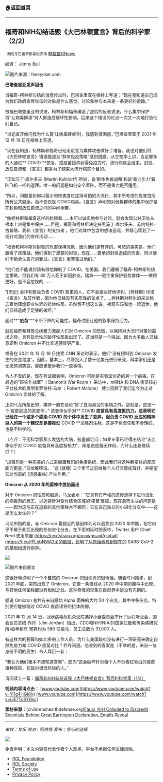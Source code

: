 ###  [:house:返回首頁](https://github.com/ourhimalayas/txt)
---


## 福奇和NIH勾结诋毁《大巴林顿宣言》背后的科学家（2/2）
` 西班牙巴塞罗那喜悦农场` [轉載自GNews](https://gnews.org/zh-hans/1825569/)

编译： Jenny Ball

![](https://assets.gnews.org/wp-content/uploads/2022/01/F-1-768x432-1.jpg)图片来源：thekycker.com

**巴塔查里亚发声回击**

当福奇-柯林斯勾结的消息传出时，巴塔查里亚在推特上写道：“现在我知道自己成为我们政府宣传攻击的对象是什么感觉。讨论和参与本来是一条更好的道路。”

根据巴塔查里亚的说法，柯林斯和福奇编造了虚假的反驳说法，什么集中保护将“让病毒肆虐”对人群造成破坏性影响。后来这个错误的论点一次又一次地打脸他们自己。

“当记者开始问我为什么要‘让病毒肆虐’时，我感到很困惑，”巴塔查里亚于 2021 年 12 月 19 日在推特上写道。

“现在我知道，柯林斯和福奇已经用谎言为媒体攻击做好了准备。我也对他们将《大巴林顿宣言》错误描述为“群体免疫策略”感到困惑。从生物学上讲，当足够多的人通过** COVID **恢复，或疫苗接种获得免疫力时，流行病就会结束。封锁、放任自流和 《宣言》都是为了结束大流行病这个目的。

“正如马丁·库尔多夫 (Martin Kulldorff) 所说，说‘群体免疫战略’和说‘重力引力’着陆飞机一样的道理。唯一的问题是如何安全着陆，而不是重力是否适用。

“所以，问题是如何以最小的伤害度过这场可怕的大流行，其中所考虑的危害包括所有公共健康，而不仅仅是 COVID病毒。《宣言》声明的对弱势群体的集中保护是在封锁和放任自流之间的中间地带。

“像柯林斯和福奇这样的封锁者……本可以诚实地参与讨论，就会发现公共卫生从根本上讲是集中保护……但是，福奇和柯林斯决定抹黑马丁·库尔多夫、苏内特拉·古普塔、我和《宣言》的支持者 。他们对其中包含的想法造谣，并精心策划了一场针对我们的宣传活动……

“福奇和柯林斯对封锁的危害保持沉默，因为他们是有罪的。可悲的事实是，他们赢得了政策战，他们得到了想要的封锁，现在……要承担封锁造成的伤害，所以他们不能承认自己的罪过。《宣言》里警告过他们。”

“他们也不能说封锁有效地抑制了 COVID。在美国，我们遵循了福奇-柯林斯的锁定策略，但我们有 80 万人死于新冠肺炎。瑞典——更注重保护弱势群体——做得更好，是不容忽视的……

“[历史] 会评判那些负责 COVID 政策的人，它不会是友好地评判。[柯林斯] 诽谤 《宣言》 及其作者，因为他已经没有实质性的论点了……柯林斯对拜尔的采访标志着他辉煌职业生涯的悲惨结局，虽然我不想这么说。福奇应该和他一起退休，他们已经造成了足够的破坏。”

面对**“**疫苗**”**不断下降的可能性，福奇试图让他的叙事保持活力。

就在福奇和拜登总统极力激起人们对 Omicron 的恐慌，以保持对大流行对策的需求之际，具有启示性的破坏性现象出现了。这当然是一个挑战，因为大多数人已经意识到 Omicron 并不比普通感冒更严重。

福奇在 2021 年 12 月 19 日接受 CNN 采访时表示，他们“没有预料到 Omicron 发生的突变程度”。因此，基本上，尽管投入了数十亿美元进行研究，科学家们还是无法预测突变。那应该告诉我们一些事情。

令人不安的是，现在有证据表明，Omicron 可能是实验室创造的另一个病毒。在最近的“班农作战室”（ Bannon’s War Room ）采访中，mRNA 和 DNA 疫苗核心平台技术的发明者罗伯特·马龙（ Robert Malone） 博士回顾了我们迄今为止对 Omicron 变体的了解。

正如马龙所指出的，媒体一直在谈论“除了显而易见的事情之外，那就是，这是一个‘疫苗逃逸的突变体’。” 该变体似乎对** COVID **疫苗具有高度抵抗力，这表明它已经在一个或多个感染 COVID 的个体中发生了变异，但负责 COVID 反应的精神巨人的第一个建议却是要推动** COVID **加强剂注射。这是不负责任和不合理的，也是不科学的。

（点评：不用科学家那么发达的大脑，孩童都会问：如果专家已经得出结论“该变体似乎对 COVID 疫苗具有高度抵抗力”，即是说疫苗无作用，为什么还要继续打？）

“加强剂是一种完美的方式来偏置我们的免疫系统，因此我们对这种新变体的反应能力更差，”马龙解释说。 “这 [就像] 三个季节之前给每个人打流感疫苗针，并期望它对当前的 [流感毒株] 产生作用。”

**Omicron 从 2020 年的菌株中脱胎而出**

对于 Omicron 的性质和起源，马龙表示：“它具有在严格的遗传选择下进行进化的病毒剂的标志，以逃避针对受体结合区域的‘疫苗’反应。现在悬而未决的问题是——因为这与正在追踪的其他菌株大不相同；它在自己独立的小进化分支中——这是怎么发生的？”

马龙所指的是，与 Omicron 最接近的基因序列可以追溯到 2020 年中期，但它似乎不属于此后出现的任何进化分支。在下面的延时图表中，Twitter 用户 Chief Nerd 使用来自 [https://nextstrain.org/ncov/gisaid/global](https://t.co/fFLpbNWA2q)的数据，说明了从原始毒株到现在的 SARS-CoV-2 的基因组流行病学。

![](https://assets.gnews.org/wp-content/uploads/2022/01/unknown-2-2.png)

![](https://assets.gnews.org/wp-content/uploads/2022/01/unknown-3-1.png)图片来自原文

这很好地说明了一个不自然的 Omicron 的出现真的很奇怪。随着时间推移，到 2021 年底，突然出现了 Omicron，它像一条直线从 2020 年中期的菌株中出现，与其他任何菌株都没有相似之处。这种奇怪的现象在自然界中是没有先例的。

据说 Omicron 总共有来自原始 Alpha 菌株的大约 50 个突变，其中许多突变，特别使它能够绕过 COVID 疫苗诱导的抗体防御。

2021 年 12 月 14 日，冠状病毒危机众议院选择小组委员会举行了远程听证会，国会议员吉姆·乔丹（Jim Jordan）指出，CDC和NIH/NIAID(国家过敏和传染病研究所)每年都有 预算约为 580 亿美元，员工总数为 31,000 人。

有这样大的预算和如此多的工作人员，为什么美国政府没有进行一项研究来确定自然免疫力和 COVID 疫苗对比？乔丹问道。他收到的答案是（不幸的是，来自一位身份不明的医生）令人耳目一新：

“我认为他们根本不想知道答案”，因为“这会破坏针对每个人不分青红皂白的疫苗接种政策，包括对极低风险的人。”

请阅读上一篇：[福奇和NIH勾结诋毁《大巴林顿宣言》背后的科学家（1/2）](https://gnews.org/zh-hans/1825295/)

**视频内容请点击：**
[www.youtube.com](https://www.youtube.com/watch?v=Yi1g4HGkllk)
[www.youtube.com](https://www.youtube.com/watch?v=lJE7Tc8YGsc)

**素材来源：**[childrenshealthdefense.org][Fauci, NIH Colluded to Discredit Scientists Behind Great Barrington Declaration, Emails Reveal](https://childrenshealthdefense.org/defender/fauci-nih-great-barrington-declaration-emails/?utm_source=salsa&amp;eType=EmailBlastContent&amp;eId=08ffe540-bb9b-41ef-a50e-6e7db1d5d616)

* * *

*审核：文乐*
*校对 : 阿伯塔*
*发布：信心的选择*

![](https://assets.gnews.org/wp-content/uploads/2022/01/GNEWS_CH.-1.jpeg)

 

免责声明：本文内容仅代表作者个人观点，平台不承担任何法律风险。

- [ROL Foundation](https://rolfoundation.org/)
- [ROL Society](https://rolsociety.org/)
- [Terms of use](https://gnews.org/terms-of-use-3/)
- [Privacy Policy](https://gnews.org/privacy-policy/)
